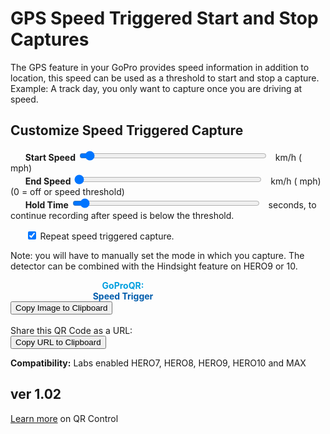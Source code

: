 # GPS Speed Triggered Start and Stop Captures

<script src="../../jquery.min.js"></script>
<script src="../../qrcodeborder.js"></script>
<script src="../../html2canvas.min.js"></script>
<style>
        #qrcode{
            width: 100%;
        }
        div{
            width: 100%;
            display: inline-block;
        }
</style>

The GPS feature in your GoPro provides speed information in addition to location, this speed can be used as a threshold to start and stop a capture.  Example: A track day, you only want to capture once you are driving at speed.

## Customize Speed Triggered Capture

&nbsp;&nbsp;&nbsp;&nbsp;&nbsp;&nbsp;**Start Speed** <input type="range" style="width: 300px;" id="snstvty" name="snstvty" min="1" max="162" value="6"><label for="snstvty"></label>&nbsp;&nbsp;<b id="snstvtytext"></b> km/h (<b id="snstvtymph"></b> mph)<br>
&nbsp;&nbsp;&nbsp;&nbsp;&nbsp;&nbsp;**End Speed** <input type="range" style="width: 300px;" id="esnstvty" name="esnstvty" min="0" max="162" value="0"><label for="esnstvty"></label>&nbsp;&nbsp;<b id="esnstvtytext"></b> km/h (<b id="esnstvtymph"></b> mph) (0 = off or speed threshold)<br>
&nbsp;&nbsp;&nbsp;&nbsp;&nbsp;&nbsp;**Hold Time** <input type="range" style="width: 300px;" id="hold" name="hold" min="0" max="120" value="5"><label for="hold"></label>&nbsp;&nbsp;<b id="holdtext"></b> seconds, to continue recording after speed is below the threshold.<br> 

&nbsp;&nbsp;&nbsp;&nbsp;&nbsp;&nbsp;<input type="checkbox" id="repeat" name="repeat" checked> 
<label for="repeat">Repeat speed triggered capture.</label><br>

Note: you will have to manually set the mode in which you capture.  The detector can be combined with the Hindsight feature on HERO9 or 10. 
 

<div id="qrcode_txt" style="width: 360px">
 <center>
  <div id="qrcode"></div><br>
  <b><font color="#009FDF">GoProQR:</font></b> <em id="qrtext"></em><br>
  <b><font color="#005CAC">Speed Trigger</font></b>
 </center>
</div>
<button id="copyImg">Copy Image to Clipboard</button>
<br>
<br>
Share this QR Code as a URL: <b id="urltext"></b><br>
<button id="copyBtn">Copy URL to Clipboard</button>

**Compatibility:** Labs enabled HERO7, HERO8, HERO9, HERO10 and MAX 
        
## ver 1.02
[Learn more](..) on QR Control

<script>
var once = true;
var qrcode;
var cmd = "oC";
var clipcopy = "";
var lasttimecmd = "";
var changed = true;

function makeQR() 
{	
  if(once === true)
  {
    qrcode = new QRCode(document.getElementById("qrcode"), 
    {
      text : "!oMBURN=\"\"",
      width : 360,
      height : 360,
      correctLevel : QRCode.CorrectLevel.M
    });
    once = false;
  }
}

function timeLoop()
{
  if(document.getElementById("snstvty") !== null)
  {
	var snstvty = parseInt(document.getElementById("snstvty").value);	
	document.getElementById("snstvtytext").innerHTML = snstvty;
	
	var smph = Math.trunc(snstvty * 0.6213712 * 10)/10.0;	
	document.getElementById("snstvtymph").innerHTML = smph;
	
	var esnstvty = parseInt(document.getElementById("esnstvty").value);	
	document.getElementById("esnstvtytext").innerHTML = esnstvty;	
	
	var emph = Math.trunc(esnstvty * 0.6213712 * 10)/10.0;	
	document.getElementById("esnstvtymph").innerHTML = emph;
			
	//var delay = parseInt(document.getElementById("delay").value);	
	//document.getElementById("delaytext").innerHTML = delay;	
	
	var hold = parseInt(document.getElementById("hold").value);	
	document.getElementById("holdtext").innerHTML = hold;	
		
	cmd = "!SK" + snstvty;
	
	if(esnstvty > 0 && esnstvty != snstvty) cmd = cmd + "-" + esnstvty;
	//if(delay > 0) cmd = cmd + 'D' + delay;
	if(hold > 0) cmd = cmd + 'H' + hold;	
	
    if(document.getElementById("repeat") !== null)
    {
      if(document.getElementById("repeat").checked === true)
      {
        cmd = cmd + "!R";
      }
    }
  }
  
  qrcode.clear(); 
  qrcode.makeCode(cmd);
  
  if(cmd != lasttimecmd)
  {
	changed = true;
	lasttimecmd = cmd;
  }
	
  if(changed === true)
  {
	document.getElementById("qrtext").innerHTML = cmd;
	clipcopy = "https://gopro.github.io/labs/control/set/?cmd=" + cmd;
	document.getElementById("urltext").innerHTML = clipcopy;
	changed = false;
  }
  
  var t = setTimeout(timeLoop, 100);
}

function myReloadFunction() {
  location.reload();
}


async function copyImageToClipboard() {
    html2canvas(document.querySelector("#qrcode_txt")).then(canvas => canvas.toBlob(blob => navigator.clipboard.write([new ClipboardItem({'image/png': blob})])));
}
async function copyTextToClipboard(text) {
	try {
		await navigator.clipboard.writeText(text);
	} catch(err) {
		alert('Error in copying text: ', err);
	}
}

function setupButtons() {	
    document.getElementById("copyBtn").onclick = function() { 
        copyTextToClipboard(clipcopy);
	};
    document.getElementById("copyImg").onclick = function() { 
        copyImageToClipboard();
	};
}

makeQR();
setupButtons();
timeLoop();


</script>
